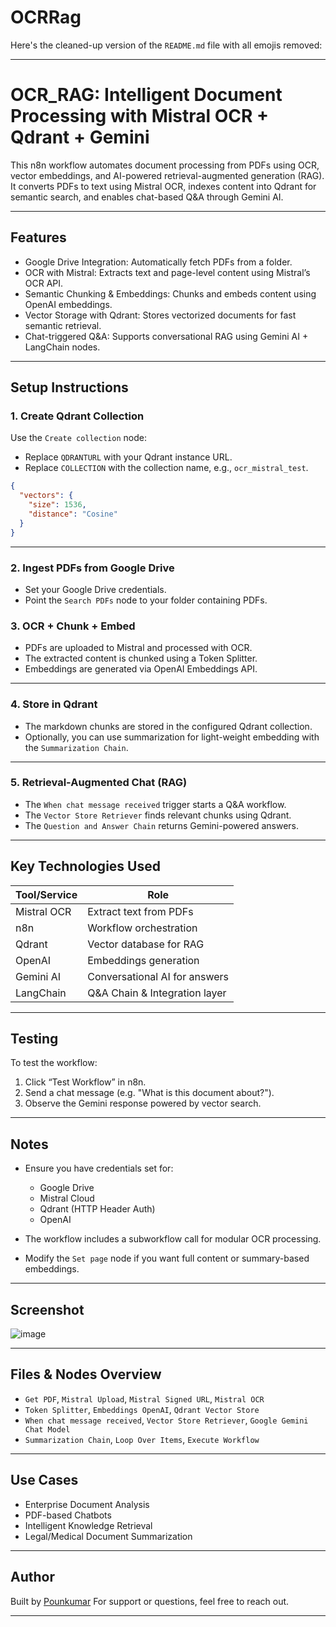 # OCRRag
Here's the cleaned-up version of the `README.md` file with all emojis removed:

---

# OCR\_RAG: Intelligent Document Processing with Mistral OCR + Qdrant + Gemini

This n8n workflow automates document processing from PDFs using OCR, vector embeddings, and AI-powered retrieval-augmented generation (RAG). It converts PDFs to text using Mistral OCR, indexes content into Qdrant for semantic search, and enables chat-based Q\&A through Gemini AI.

---

## Features

* Google Drive Integration: Automatically fetch PDFs from a folder.
* OCR with Mistral: Extracts text and page-level content using Mistral’s OCR API.
* Semantic Chunking & Embeddings: Chunks and embeds content using OpenAI embeddings.
* Vector Storage with Qdrant: Stores vectorized documents for fast semantic retrieval.
* Chat-triggered Q\&A: Supports conversational RAG using Gemini AI + LangChain nodes.

---

## Setup Instructions

### 1. Create Qdrant Collection

Use the `Create collection` node:

* Replace `QDRANTURL` with your Qdrant instance URL.
* Replace `COLLECTION` with the collection name, e.g., `ocr_mistral_test`.

```json
{
  "vectors": {
    "size": 1536,
    "distance": "Cosine"
  }
}
```

---

### 2. Ingest PDFs from Google Drive

* Set your Google Drive credentials.
* Point the `Search PDFs` node to your folder containing PDFs.

### 3. OCR + Chunk + Embed

* PDFs are uploaded to Mistral and processed with OCR.
* The extracted content is chunked using a Token Splitter.
* Embeddings are generated via OpenAI Embeddings API.

---

### 4. Store in Qdrant

* The markdown chunks are stored in the configured Qdrant collection.
* Optionally, you can use summarization for light-weight embedding with the `Summarization Chain`.

---

### 5. Retrieval-Augmented Chat (RAG)

* The `When chat message received` trigger starts a Q\&A workflow.
* The `Vector Store Retriever` finds relevant chunks using Qdrant.
* The `Question and Answer Chain` returns Gemini-powered answers.

---

## Key Technologies Used

| Tool/Service | Role                           |
| ------------ | ------------------------------ |
| Mistral OCR  | Extract text from PDFs         |
| n8n          | Workflow orchestration         |
| Qdrant       | Vector database for RAG        |
| OpenAI       | Embeddings generation          |
| Gemini AI    | Conversational AI for answers  |
| LangChain    | Q\&A Chain & Integration layer |

---

## Testing

To test the workflow:

1. Click “Test Workflow” in n8n.
2. Send a chat message (e.g. "What is this document about?").
3. Observe the Gemini response powered by vector search.

---

## Notes

* Ensure you have credentials set for:

  * Google Drive
  * Mistral Cloud
  * Qdrant (HTTP Header Auth)
  * OpenAI
* The workflow includes a subworkflow call for modular OCR processing.
* Modify the `Set page` node if you want full content or summary-based embeddings.

---

## Screenshot

![image](https://github.com/user-attachments/assets/e6a1667c-1ed5-4e5a-8062-39c42c8186ac)

---

## Files & Nodes Overview

* `Get PDF`, `Mistral Upload`, `Mistral Signed URL`, `Mistral OCR`
* `Token Splitter`, `Embeddings OpenAI`, `Qdrant Vector Store`
* `When chat message received`, `Vector Store Retriever`, `Google Gemini Chat Model`
* `Summarization Chain`, `Loop Over Items`, `Execute Workflow`

---

## Use Cases

* Enterprise Document Analysis
* PDF-based Chatbots
* Intelligent Knowledge Retrieval
* Legal/Medical Document Summarization

---

## Author

Built by [Pounkumar](https://github.com/Pounkumar555)
For support or questions, feel free to reach out.

---
